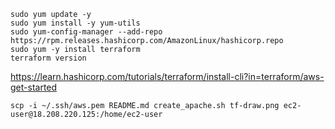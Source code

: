 ```
sudo yum update -y
sudo yum install -y yum-utils
sudo yum-config-manager --add-repo https://rpm.releases.hashicorp.com/AmazonLinux/hashicorp.repo
sudo yum -y install terraform
terraform version
```

https://learn.hashicorp.com/tutorials/terraform/install-cli?in=terraform/aws-get-started

`scp -i ~/.ssh/aws.pem README.md create_apache.sh tf-draw.png ec2-user@18.208.220.125:/home/ec2-user`
